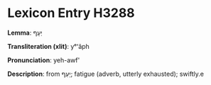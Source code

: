 # Lexicon Entry H3288

**Lemma**: יְעָף

**Transliteration (xlit)**: yᵉʻâph

**Pronunciation**: yeh-awf'

**Description**:
from יָעַף; fatigue (adverb, utterly exhausted); swiftly.e
